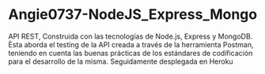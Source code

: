 # Angie0737-NodeJS_Express_Mongo
API REST, Construida con las tecnologías de Node.js, Express y MongoDB. Èsta aborda el testing de la API creada a través de la herramienta Postman, teniendo en cuenta las buenas prácticas de los estándares de codificación para el desarrollo de la misma. Seguidamente desplegada en Heroku
